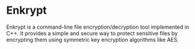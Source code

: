 # Enkrypt

Enkrypt is a command-line file encryption/decryption tool implemented in C++. It provides a simple and secure way to protect sensitive files by encrypting them using symmetric key encryption algorithms like AES.
